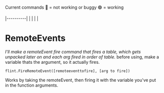 Current commands
🔴 = not working or buggy
🟢 = working

|----------|
|          |
|          |

# RemoteEvents
*I'll make a remoteEvent fire command that fires a table, which gets unpacked later on and each arg fired in order of table.*
before using, make a variable thats the argument, so it actually fires.

`flint.FireRemoteEvent([remoteeventtofire], [arg to fire])`

Works by taking the remoteEvent, then firing it with the variable you've put in the function arguments.
